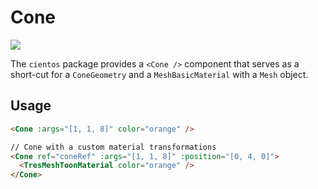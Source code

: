 # Cone

![](/cientos/cone.png)

The `cientos` package provides a `<Cone />` component that serves as a short-cut for a `ConeGeometry` and a `MeshBasicMaterial` with a `Mesh` object.

## Usage

```html
<Cone :args="[1, 1, 8]" color="orange" />

// Cone with a custom material transformations
<Cone ref="coneRef" :args="[1, 1, 8]" :position="[0, 4, 0]">
  <TresMeshToonMaterial color="orange" />
</Cone>
```
